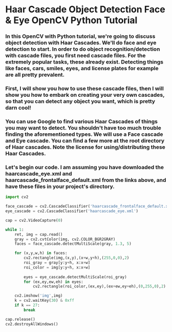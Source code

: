 # Haar Cascade Object Detection Face & Eye OpenCV Python Tutorial
### In this OpenCV with Python tutorial, we're going to discuss object detection with Haar Cascades. We'll do face and eye detection to start. In order to do object recognition/detection with cascade files, you first need cascade files. For the extremely popular tasks, these already exist. Detecting things like faces, cars, smiles, eyes, and license plates for example are all pretty prevalent.

### First, I will show you how to use these cascade files, then I will show you how to embark on creating your very own cascades, so that you can detect any object you want, which is pretty darn cool!

### You can use Google to find various Haar Cascades of things you may want to detect. You shouldn't have too much trouble finding the aforementioned types. We will use a Face cascade and Eye cascade. You can find a few more at the root directory of Haar cascades. Note the license for using/distributing these Haar Cascades.

### Let's begin our code. I am assuming you have downloaded the haarcascade_eye.xml and haarcascade_frontalface_default.xml from the links above, and have these files in your project's directory.

```python
import cv2

face_cascade = cv2.CascadeClassifier('haarcascade_frontalface_default.xml')
eye_cascade = cv2.CascadeClassifier('haarcascade_eye.xml')

cap = cv2.VideoCapture(0)

while 1:
    ret, img = cap.read()
    gray = cv2.cvtColor(img, cv2.COLOR_BGR2GRAY)
    faces = face_cascade.detectMultiScale(gray, 1.3, 5)

    for (x,y,w,h) in faces:
        cv2.rectangle(img,(x,y),(x+w,y+h),(255,0,0),2)
        roi_gray = gray[y:y+h, x:x+w]
        roi_color = img[y:y+h, x:x+w]
        
        eyes = eye_cascade.detectMultiScale(roi_gray)
        for (ex,ey,ew,eh) in eyes:
            cv2.rectangle(roi_color,(ex,ey),(ex+ew,ey+eh),(0,255,0),2)

    cv2.imshow('img',img)
    k = cv2.waitKey(30) & 0xff
    if k == 27:
        break

cap.release()
cv2.destroyAllWindows()



